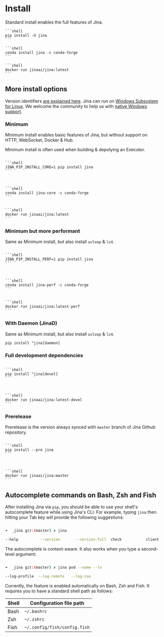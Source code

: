 # Install

Standard install enables the full features of Jina. 

````{tab} via PyPI
```shell
pip install -U jina
```
````
````{tab} via Conda
```shell
conda install jina -c conda-forge
```
````
````{tab} via Docker
```shell
docker run jinaai/jina:latest
```
````

## More install options

Version identifiers [are explained here](https://github.com/jina-ai/jina/blob/master/RELEASE.md). Jina can run
on [Windows Subsystem for Linux](https://docs.microsoft.com/en-us/windows/wsl/install-win10). We welcome the community
to help us with [native Windows support](https://github.com/jina-ai/jina/issues/1252).

### Minimum

Minimum install enables basic features of Jina, but without support on HTTP, WebSocket, Docker & Hub.

Minimum install is often used when building & depolying an Executor.


````{tab} via PyPI

```shell
JINA_PIP_INSTALL_CORE=1 pip install jina
```


````

````{tab} via Conda

```shell
conda install jina-core -c conda-forge
```

````

````{tab} via Docker

```shell
docker run jinaai/jina:latest
```

````

### Minimum but more performant

Same as Minimum install, but also install `uvloop` & `lz4`.


````{tab} via PyPI

```shell
JINA_PIP_INSTALL_PERF=1 pip install jina
```


````

````{tab} via Conda

```shell
conda install jina-perf -c conda-forge
```

````

````{tab} via Docker

```shell
docker run jinaai/jina:latest-perf
```

````


### With Daemon (JinaD)

Same as Minimum install, but also install `uvloop` & `lz4`.

```shell
pip install "jina[daemon]
```


### Full development dependencies


````{tab} via PyPI

```shell
pip install "jina[devel]
```


````

````{tab} via Docker

```shell
docker run jinaai/jina:latest-devel
```

````


### Prerelease

Prerelease is the version always synced with `master` branch of Jina Github repository.

````{tab} via PyPI

```shell
pip install --pre jina
```


````

````{tab} via Docker

```shell
docker run jinaai/jina:master
```

````




## Autocomplete commands on Bash, Zsh and Fish

After installing Jina via `pip`, you should be able to use your shell's autocomplete feature while using Jina's CLI. For example, typing `jina` then hitting your Tab key will provide the following suggestions:

```bash

➜  _jina git:(master) ✗ jina 

--help          --version       --version-full  check           client          flow            gateway         hello-world     log             pea             ping            pod
```

The autocomplete is context-aware. It also works when you type a second-level argument:

```bash

➜  _jina git:(master) ✗ jina pod --name --lo

--log-profile  --log-remote   --log-sse
```


Currently, the feature is enabled automatically on Bash, Zsh and Fish. It requires you to have a standard shell path as follows:

| Shell | Configuration file path      |
| ---   | ---                          |
| Bash  | `~/.bashrc`                  |
| Zsh   | `~/.zshrc`                   |
| Fish  | `~/.config/fish/config.fish` |

